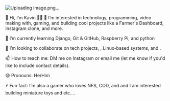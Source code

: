 
![Uploading image.png…]()



👋 Hi, I’m Kavin 👨‍💻
👀 I’m interested in technology, programming, video making with, gaming, and building cool projects like a Farmer's Dashboard, Instagram clone, and more.


🌱 I’m currently learning Django, Git & GitHub, Raspberry Pi, and python


💞️ I’m looking to collaborate on tech projects, , Linux-based systems, and .


📫 How to reach me: DM me on Instagram or email me (let me know if you'd like to include contact details).


😄 Pronouns: He/Him


⚡ Fun fact: I’m also a gamer who loves NFS, COD, and and I am interested building miniature toys and etc....
<!---
KavinsProjects/KavinsProjects is a ✨ special ✨ repository because its `README.md` (this file) appears on your GitHub profile.
You can click the Preview link to take a look at your changes.
--->
